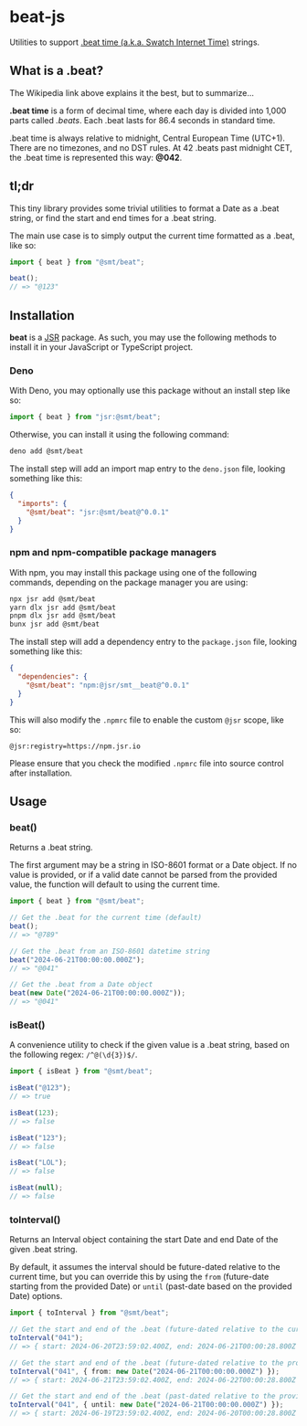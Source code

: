 # beat-js

Utilities to support [.beat time (a.k.a. Swatch Internet Time)](https://en.wikipedia.org/wiki/Swatch_Internet_Time) strings.

## What is a .beat?

The Wikipedia link above explains it the best, but to summarize...

**.beat time** is a form of decimal time, where each day is divided into 1,000 parts called _.beats_. Each .beat lasts for 86.4 seconds in standard time.

.beat time is always relative to midnight, Central European Time (UTC+1). There are no timezones, and no DST rules. At 42 .beats past midnight CET, the .beat time is represented this way: **@042**.

## tl;dr

This tiny library provides some trivial utilities to format a Date as a .beat string, or find the start and end times for a .beat string.

The main use case is to simply output the current time formatted as a .beat, like so:

```ts
import { beat } from "@smt/beat";

beat();
// => "@123"
```

## Installation

**beat** is a [JSR](https://jsr.io/docs/introduction) package. As such, you may use the following methods to install it in your JavaScript or TypeScript project.

### Deno

With Deno, you may optionally use this package without an install step like so:

```ts
import { beat } from "jsr:@smt/beat";
```

Otherwise, you can install it using the following command:

```sh
deno add @smt/beat
```

The install step will add an import map entry to the `deno.json` file, looking something like this:

```json
{
  "imports": {
    "@smt/beat": "jsr:@smt/beat@^0.0.1"
  }
}
```

### npm and npm-compatible package managers

With npm, you may install this package using one of the following commands, depending on the package manager you are using:

```sh
npx jsr add @smt/beat
yarn dlx jsr add @smt/beat
pnpm dlx jsr add @smt/beat
bunx jsr add @smt/beat
```

The install step will add a dependency entry to the `package.json` file, looking something like this:

```json
{
  "dependencies": {
    "@smt/beat": "npm:@jsr/smt__beat@^0.0.1"
  }
}
```

This will also modify the `.npmrc` file to enable the custom `@jsr` scope, like so:

```
@jsr:registry=https://npm.jsr.io
```

Please ensure that you check the modified `.npmrc` file into source control after installation.

## Usage

### beat()

Returns a .beat string.

The first argument may be a string in ISO-8601 format or a Date object. If no value is provided, or if a valid date cannot be parsed from the provided value, the function will default to using the current time.

```ts
import { beat } from "@smt/beat";

// Get the .beat for the current time (default)
beat();
// => "@789"

// Get the .beat from an ISO-8601 datetime string
beat("2024-06-21T00:00:00.000Z");
// => "@041"

// Get the .beat from a Date object
beat(new Date("2024-06-21T00:00:00.000Z"));
// => "@041"
```

### isBeat()

A convenience utility to check if the given value is a .beat string, based on the following regex: `/^@(\d{3})$/`.

```ts
import { isBeat } from "@smt/beat";

isBeat("@123");
// => true

isBeat(123);
// => false

isBeat("123");
// => false

isBeat("LOL");
// => false

isBeat(null);
// => false
```

### toInterval()

Returns an Interval object containing the start Date and end Date of the given .beat string.

By default, it assumes the interval should be future-dated relative to the current time, but you can override this by using the `from` (future-date starting from the provided Date) or `until` (past-date based on the provided Date) options.

```ts
import { toInterval } from "@smt/beat";

// Get the start and end of the .beat (future-dated relative to the current time)
toInterval("041");
// => { start: 2024-06-20T23:59:02.400Z, end: 2024-06-21T00:00:28.800Z }

// Get the start and end of the .beat (future-dated relative to the provided time)
toInterval("041", { from: new Date("2024-06-21T00:00:00.000Z") });
// => { start: 2024-06-21T23:59:02.400Z, end: 2024-06-22T00:00:28.800Z }

// Get the start and end of the .beat (past-dated relative to the provided time)
toInterval("041", { until: new Date("2024-06-21T00:00:00.000Z") });
// => { start: 2024-06-19T23:59:02.400Z, end: 2024-06-20T00:00:28.800Z }
```
